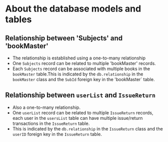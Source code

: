 # About the database models and tables
## Relationship between 'Subjects' and 'bookMaster'
- The relationship is established using a one-to-many relationship
- One `Subjects` record can be related to multiple 'bookMaster' records.
- Each `Subjects` record can be associated with multiple books in the `bookMaster` table.This is indicated by the `db.relationship` in the `bookMaster` class and the `SubId` foreign key in the 'bookMaster` table.
## Relationship between `userList` and `IssueReturn`
- Also a one-to-many relationship.
- One `userList` record can be related to multiple `IssueReturn` records, each user in the `usersList` table can have multiple issue/return transactions in the `IssueReturn` table.
- This is indicated by the `db.relationship` in the `IssueReturn` class and the `userID` foreign key in the `IssueReturn` table.